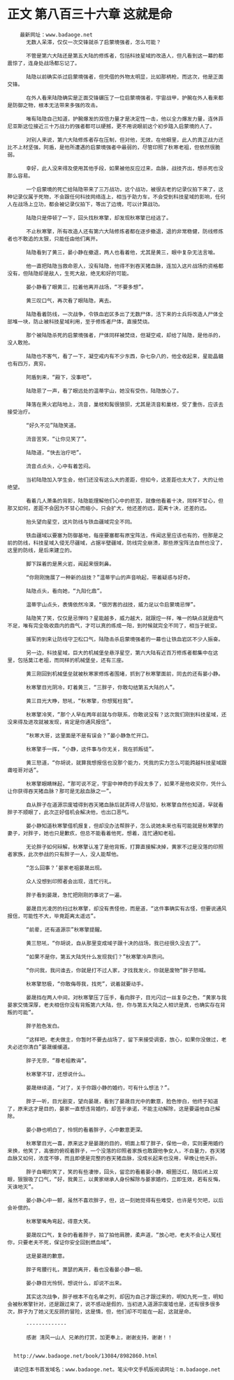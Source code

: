 # 正文 第八百三十六章 这就是命
        最新网址：www.badaoge.net
          无数人呆滞，仅仅一次交锋就杀了启蒙境强者，怎么可能？
      
          不管是第六大陆还是第五大陆的修炼者，包括科技星域的改造人，但凡看到这一幕的都震惊了，连身处战场都忘记了。
      
          陆隐以前确实杀过启蒙境强者，但凭借的外物太明显，比如那柄枪，而这次，他是正面交锋。
      
          在外人看来陆隐确实是正面交锋碾压了一位启蒙境强者，宇宙战甲，护腕在外人看来都是防御之物，根本无法带来多强的攻击。
      
          唯有陆隐自己知道，护腕爆发的双倍力量才是决定性一击，他以全力爆发力量，连休菲尼亚斯这位接近三十万战力的强者都可以硬撼，更不用说眼前这个初步踏入启蒙境的人了。
      
          对别人来说，第六大陆修炼者存在压制，但对他，无效，在他眼里，此人的真正战力还比不上材坚强，阿盾，是他所遭遇的启蒙境强者中最弱的，尽管印照了秋寒老祖，但依然很脆弱。
      
          幸好，此人没来得及使用其他手段，如果被他反应过来，血脉，战技齐出，想杀死也没那么容易。
      
          一个启蒙境的死亡给陆隐带来了三万战功，这个战功，被很古老的记录仪拍下来了，这种记录仪属于死物，不会跟任何科技网络连上，相当于助力车，不会受到科技星域的影响，任何人在战场上立功，都会被记录仪拍下，等出了边境，可以计算战功。
      
          陆隐只是停顿了一下，回头找秋寒擎，却发现秋寒擎已经逃了。
      
          不止秋寒擎，所有改造人还有第六大陆修炼者都在逐步撤退，退的非常稳健，防线修炼者也不敢追的太狠，只能任由他们离开。
      
          陆隐看到了黄三，晏小静在撤退，两人也看着他，尤其是黄三，眼中复杂无法言喻。
      
          他一直把陆隐当救命恩人，没有陆隐，他得不到吞天猪血脉，连加入这片战场的资格都没有，但陆隐却是敌人，生死大敌，绝无和好的可能。
      
          晏小静看了眼黄三，拉着他离开战场，“不要多想”。
      
          黄三叹口气，再次看了眼陆隐，离去。
      
          陆隐看着防线，一次战争，令铁血岩区多出了无数尸体，活下来的士兵将改造人尸体全部堆一块，防止被科技星域利用，至于修炼者尸体，直接焚烧。
      
          那个被陆隐杀死的启蒙境强者，尸体同样被焚烧，但凝空戒，却给了陆隐，是他杀的，没人敢抢。
      
          陆隐也不客气，看了一下，凝空戒内有不少东西，杂七杂八的，他全收起来，星能晶髓也有四万，真穷。
      
          阿盾到来，“殿下，没事吧”。
      
          陆隐恩了一声，看了眼远处的温蒂宇山，她没有受伤，陆隐放心了。
      
          降落在黑火岩陆地上，流音，巢枝和髯很狼狈，尤其是流音和巢枝，受了重伤，应该去接受治疗。
      
          “好久不见”陆隐笑道。
      
          流音苦笑，“让你见笑了”。
      
          陆隐道，“快去治疗吧”。
      
          流音点点头，心中有着苦闷。
      
          当初陆隐加入学生会，他们还没有这么大的差距，但如今，这差距也太大了，大的让他绝望。
      
          看着几人萧条的背影，陆隐能理解他们心中的悲苦，就像他看着十决，同样不甘心，但那又如何，差距不会因为不甘心而缩小，只会扩大，他还差的远，距离十决，还差的远。
      
          抬头望向星空，这片防线与铁血疆域完全不同。
      
          铁血疆域以要塞为防御基地，每座要塞都有原宝阵法，传闻这里应该也有的，但那是之前的防线，科技星域入侵无尽疆域，占据半壁疆域，防线完全崩溃，那些原宝阵法自然也没了，这里的防线，是后来建立的。
      
          脚下踩着的是黑火岩，闻起来很刺鼻。
      
          “你刚刚施展了一种新的战技？”温蒂宇山的声音响起，带着疑惑与好奇。
      
          陆隐点头，看向她，“九阳化鼎”。
      
          温蒂宇山点头，表情依然冷漠，“很厉害的战技，威力足以令启蒙境忌惮”。
      
          陆隐笑了笑，仅仅是忌惮吗？星能越多，威力越大，就跟焢一样，唯一的缺点就是鼎气不足，唯有完全吸收鼎内的鼎气，才可以真的练成一阳，到时候就完全不同了，相当于蜕变。
      
          援军的到来让防线守卫松口气，陆隐击杀启蒙境强者的一幕也让铁血岩区不少人振奋。
      
          另一边，科技星域，巨大的机械堡垒悬浮星空，第六大陆有近百万修炼者都集中在这里，包括莫江老祖，而同样的机械堡垒，还有三座。
      
          黄三刚回到机械堡垒就被秋寒家修炼者围堵，抓到了秋寒擎面前，同去的还有晏小静。
      
          秋寒擎目光阴冷，盯着黄三，“三胖子，你敢勾结第五大陆的人”。
      
          黄三目光大睁，怒吼，“秋寒擎，你想冤枉我”。
      
          秋寒擎冷笑，“那个人早在两年前就与你联系，你敢说没有？这次我们刚到科技星域，还没来得及进攻就被发现，肯定是你通风报信”。
      
          “秋寒大哥，这里面是不是有误会？”晏小静急忙开口。
      
          秋寒擎手一挥，“小静，这件事与你无关，我在抓叛徒”。
      
          黄三怒道，“你胡说，就算我想报信也没那个能力，凭我的实力怎么可能跨越科技星域跟聋哑哥对话”。
      
          秋寒擎眼睛眯起，“那可说不定，宇宙中神奇的手段太多了，如果不是他收买你，凭什么让你获得吞天猪血脉？那可是无敌血脉之一”。
      
          自从胖子在道源宗废墟得到吞天猪血脉后就弄得人尽皆知，秋寒擎自然也知道，早就看胖子不顺眼了，此次正好借机会解决他，也出口恶气。
      
          晏小静知道秋寒擎借机报复，但却没办法帮胖子，怎么说她未来也有可能就是秋寒擎的妻子，对胖子，她也只是歉疚，但总不能看着他死，想着，连忙通知老祖。
      
          无论胖子如何辩解，秋寒擎认准了是他背叛，打算直接解决掉，黄家不过是没落的印照者家族，此次参战的只有胖子一人，没人能帮他。
      
          “怎么回事？’晏家老祖晏晟出现。
      
          众人没想到印照者会出现，连忙行礼。
      
          胖子看到晏晟，急忙把刚刚的事说了一遍。
      
          晏晟目光凌厉的扫过秋寒擎，却没有责怪他，而是道，“这件事确实有古怪，但要说通风报信，可能性不大，毕竟距离太遥远”。
      
          “前辈，还有道源宗”秋寒擎提醒。
      
          黄三怒吼，“你胡说，自从那里变成域子跟十决的战场，我已经很久没去了”。
      
          “如果不是你，第五大陆凭什么发现我们？”秋寒擎冷声质问。
      
          “你问我，我问谁去，你就是打不过人家，才找我发火，你就是废物”胖子怒喊。
      
          秋寒擎怒极，“你敢侮辱我，找死”，说着就要动手。
      
          晏晟挡在两人中间，对秋寒擎压了压手，看向胖子，目光闪过一丝复杂之色，“黄家与我晏家交情深厚，老夫相信你没有背叛第六大陆，但，你与第五大陆之人相识是真，也确实存在背叛的可能”。
      
          胖子脸色发白。
      
          “这样吧，老夫做主，你暂时不要去战场了，留下来接受调查，放心，如果你没做过，老夫必还你清白”晏晟缓缓道。
      
          胖子无奈，“尊老祖教诲”。
      
          秋寒擎不甘，还想说什么。
      
          晏晟继续道，“对了，关于你跟小静的婚约，可有什么想法？”。
      
          胖子一听，目光剧变，望向晏晟，看到了晏晟目光中的歉意，脸色惨白，他终于知道了，原来这才是目的，晏家一直想违背婚约，却苦于承诺，不能主动解除，这是要逼他自己解除。
      
          晏小静也明白了，怜悯的看着胖子，心中歉意更深。
      
          秋寒擎目光一喜，原来这才是晏晟的目的，明面上帮了胖子，保他一命，实则要用婚约来换，他笑了，高傲的俯视着胖子，一个没落的印照者家族也敢跟他争女人，不自量力，吞天猪血脉又如何，浓度不够，而且即便是完整的吞天猪血脉，没成长起来也没用，早晚让他夭折。
      
          胖子自嘲的笑了，笑的有些凄惨，回头，留恋的看着晏小静，眼圈泛红，随后闭上双眼，狠狠吸了口气，“好，我黄三，以黄家继承人身份解除与晏家婚约，立即生效，若有反悔，天诛地灭”。
      
          晏小静心中一颤，虽然不喜欢胖子，但，这一刻她觉得有些难受，也许是亏欠吧，以后会补偿的。
      
          秋寒擎嘴角弯起，得意大笑。
      
          晏晟叹口气，复杂的看着胖子，拍了拍他肩膀，柔声道，“放心吧，老夫不会让人冤枉你，只要老夫不死，保证你安全回到燃血域”。
      
          这是晏晟的歉意。
      
          胖子弯腰行礼，萧瑟的离开，看也没看晏小静一眼。
      
          晏小静目光怜悯，想说什么，却说不出来。
      
          其实这次战争，胖子根本不在名单之列，却因为自己才跟过来的，明知九死一生，明知会被秋寒擎针对，还是跟过来了，说不感动是假的，当初进入道源宗废墟也是，还有很多很多次，胖子为了她义无反顾的冒险，这是情，但，他们却不可能在一起，这就是命。
      
          -------------
      
          感谢 清风一山人 兄弟的打赏，加更奉上，谢谢支持，谢谢！！
      
      
      http://www.badaoge.net/book/13084/8982860.html
      
      请记住本书首发域名：www.badaoge.net。笔尖中文手机版阅读网址：m.badaoge.net